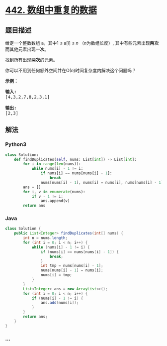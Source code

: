 # [442. 数组中重复的数据](https://leetcode-cn.com/problems/find-all-duplicates-in-an-array)



## 题目描述

<!-- 这里写题目描述 -->

<p>给定一个整数数组 a，其中1 &le; a[i] &le; <em>n</em> （<em>n</em>为数组长度）, 其中有些元素出现<strong>两次</strong>而其他元素出现<strong>一次</strong>。</p>

<p>找到所有出现<strong>两次</strong>的元素。</p>

<p>你可以不用到任何额外空间并在O(<em>n</em>)时间复杂度内解决这个问题吗？</p>

<p><strong>示例：</strong></p>

<pre>
<strong>输入:</strong>
[4,3,2,7,8,2,3,1]

<strong>输出:</strong>
[2,3]
</pre>


## 解法

<!-- 这里可写通用的实现逻辑 -->

<!-- tabs:start -->

### **Python3**

<!-- 这里可写当前语言的特殊实现逻辑 -->

```python
class Solution:
    def findDuplicates(self, nums: List[int]) -> List[int]:
        for i in range(len(nums)):
            while nums[i] - 1 != i:
                if nums[i] == nums[nums[i] - 1]:
                    break
                nums[nums[i] - 1], nums[i] = nums[i], nums[nums[i] - 1]
        ans = []
        for i, v in enumerate(nums):
            if v - 1 != i:
                ans.append(v)
        return ans
```

### **Java**

<!-- 这里可写当前语言的特殊实现逻辑 -->

```java
class Solution {
    public List<Integer> findDuplicates(int[] nums) {
        int n = nums.length;
        for (int i = 0; i < n; i++) {
            while (nums[i] - 1 != i) {
                if (nums[i] == nums[nums[i] - 1]) {
                    break;
                }
                int tmp = nums[nums[i] - 1];
                nums[nums[i] - 1] = nums[i];
                nums[i] = tmp;
            }
        }
        List<Integer> ans = new ArrayList<>();
        for (int i = 0; i < n; i++) {
            if (nums[i] - 1 != i) {
                ans.add(nums[i]); 
            }
        }
        return ans;
    }
}
```

### **...**

```

```

<!-- tabs:end -->
